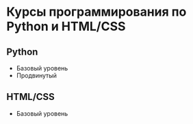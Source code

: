 Курсы программирования по Python и HTML/CSS
===================================================
Python
--------------
* Базовый уровень
* Продвинутый

HTML/CSS
--------------
* Базовый уровень
